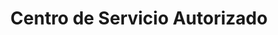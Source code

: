 ---
title: "Centro de Servicio Autorizado"
url: /ramos-mejia/centro-de-servicio-autorizado/
shop: Allgemein
---